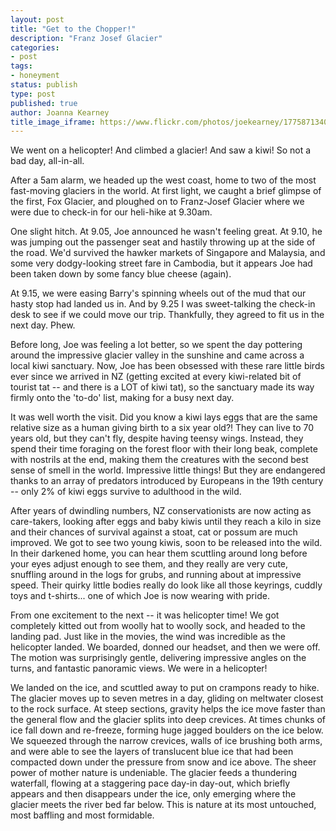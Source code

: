 ```yaml
---
layout: post
title: "Get to the Chopper!"
description: "Franz Josef Glacier"
categories:
- post
tags:
- honeyment
status: publish
type: post
published: true
author: Joanna Kearney
title_image_iframe: https://www.flickr.com/photos/joekearney/17758713404/in/album-72157652379606419/player/
---
```


We went on a helicopter! And climbed a glacier! And saw a kiwi! So not a bad day, all-in-all.

After a 5am alarm, we headed up the west coast, home to two of the most fast-moving glaciers in the world. At first light, we caught a brief glimpse of the first, Fox Glacier, and ploughed on to Franz-Josef Glacier where we were due to check-in for our heli-hike at 9.30am.

One slight hitch. At 9.05, Joe announced he wasn't feeling great. At 9.10, he was jumping out the passenger seat and hastily throwing up at the side of the road. We'd survived the hawker markets of Singapore and Malaysia, and some very dodgy-looking street fare in Cambodia, but it appears Joe had been taken down by some fancy blue cheese (again). 

At 9.15, we were easing Barry's spinning wheels out of the mud that our hasty stop had landed us in. And by 9.25 I was sweet-talking the check-in desk to see if we could move our trip. Thankfully, they agreed to fit us in the next day. Phew. 

Before long, Joe was feeling a lot better, so we spent the day pottering around the impressive glacier valley in the sunshine and came across a local kiwi sanctuary. Now, Joe has been obsessed with these rare little birds ever since we arrived in NZ (getting excited at every kiwi-related bit of tourist tat -- and there is a LOT of kiwi tat), so the sanctuary made its way firmly onto the 'to-do' list, making for a busy next day.

It was well worth the visit. Did you know a kiwi lays eggs that are the same relative size as a human giving birth to a six year old?! They can live to 70 years old, but they can't fly, despite having teensy wings. Instead, they spend their time foraging on the forest floor with their long beak, complete with nostrils at the end, making them the creatures with the second best sense of smell in the world. Impressive little things! But they are endangered thanks to an array of predators introduced by Europeans in the 19th century -- only 2% of kiwi eggs survive to adulthood in the wild. 

After years of dwindling numbers, NZ conservationists are now acting as care-takers, looking after eggs and baby kiwis until they reach a kilo in size and their chances of survival against a stoat, cat or possum are much improved. We got to see two young kiwis, soon to be released into the wild. In their darkened home, you can hear them scuttling around long before your eyes adjust enough to see them, and they really are very cute, snuffling around in the logs for grubs, and running about at impressive speed. Their quirky little bodies really do look like all those keyrings, cuddly toys and t-shirts... one of which Joe is now wearing with pride.

From one excitement to the next -- it was helicopter time! We got completely kitted out from woolly hat to woolly sock, and headed to the landing pad. Just like in the movies, the wind was incredible as the helicopter landed. We boarded, donned our headset, and then we were off. The motion was surprisingly gentle, delivering impressive angles on the turns, and fantastic panoramic views. We were in a helicopter! 

We landed on the ice, and scuttled away to put on crampons ready to hike. The glacier moves up to seven metres in a day, gliding on meltwater closest to the rock surface. At steep sections, gravity helps the ice move faster than the general flow and the glacier splits into deep crevices. At times chunks of ice fall down and re-freeze, forming huge jagged boulders on the ice below. We squeezed through the narrow crevices, walls of ice brushing both arms, and were able to see the layers of translucent blue ice that had been compacted down under the pressure from snow and ice above. The sheer power of mother nature is undeniable. The glacier feeds a thundering waterfall, flowing at a staggering pace day-in day-out, which briefly appears and then disappears under the ice, only emerging where the glacier meets the river bed far below. This is nature at its most untouched, most baffling and most formidable.

